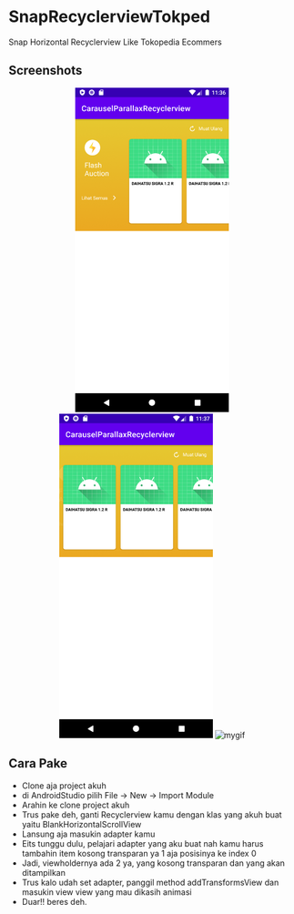 # SnapRecyclerviewTokped
Snap Horizontal Recyclerview Like Tokopedia Ecommers

## Screenshots

<p align="center">
  <img src="ss/img1.png" width="270" alt="img1">
  <img src="ss/img2.png" width="270" alt="img2">
  <img src="ss/mygif.gif" width="270" alt="mygif">
</p>

## Cara Pake
- Clone aja project akuh
- di AndroidStudio pilih File -> New -> Import Module
- Arahin ke clone project akuh
- Trus pake deh, ganti Recyclerview kamu dengan klas yang akuh buat yaitu BlankHorizontalScrollView
- Lansung aja masukin adapter kamu
- Eits tunggu dulu, pelajari adapter yang aku buat nah kamu harus tambahin item kosong transparan ya 1 aja posisinya ke index 0
- Jadi, viewholdernya ada 2 ya, yang kosong transparan dan yang akan ditampilkan
- Trus kalo udah set adapter, panggil method addTransformsView dan masukin view view yang mau dikasih animasi
- Duar!! beres deh.
